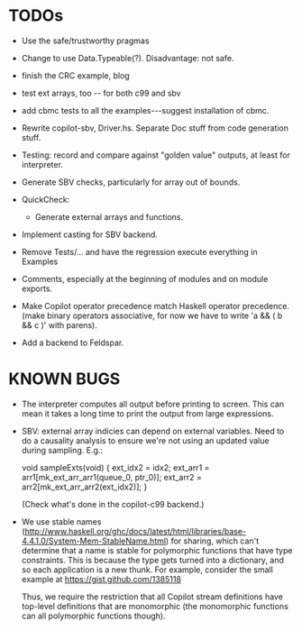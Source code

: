 TODOs
=====

* Use the safe/trustworthy pragmas

* Change to use Data.Typeable(?).  Disadvantage: not safe.

* finish the CRC example, blog

* test ext arrays, too -- for both c99 and sbv

* add cbmc tests to all the examples---suggest installation of cbmc.

* Rewrite copilot-sbv, Driver.hs.  Separate Doc stuff from code generation stuff.

* Testing: record and compare against "golden value" outputs, at least for
  interpreter.

* Generate SBV checks, particularly for array out of bounds.

* QuickCheck:

    * Generate external arrays and functions.
 
* Implement casting for SBV backend.

* Remove Tests/... and have the regression execute everything in Examples

* Comments, especially at the beginning of modules and on module exports.

* Make Copilot operator precedence match Haskell operator precedence.  (make
  binary operators associative, for now we have to write 'a && ( b && c )' with
  parens).

* Add a backend to Feldspar.


KNOWN BUGS
====

* The interpreter computes all output before printing to screen.  This can mean
  it takes a long time to print the output from large expressions.

* SBV: external array indicies can depend on external variables.  Need to do a
  causality analysis to ensure we're not using an updated value during sampling.
  E.g.:

  void sampleExts(void) {
    ext_idx2 = idx2;
    ext_arr1 = arr1[mk_ext_arr_arr1(queue_0, ptr_0)];
    ext_arr2 = arr2[mk_ext_arr_arr2(ext_idx2)];
  }

  (Check what's done in the copilot-c99 backend.)

* We use stable names
  (http://www.haskell.org/ghc/docs/latest/html/libraries/base-4.4.1.0/System-Mem-StableName.html)
  for sharing, which can't determine that a name is stable for polymorphic
  functions that have type constraints.  This is because the type gets turned
  into a dictionary, and so each application is a new thunk.  For example,
  consider the small example at https://gist.github.com/1385118

  Thus, we require the restriction that all Copilot stream definitions have
  top-level definitions that are monomorphic (the monomorphic functions can all
  polymorphic functions though).
